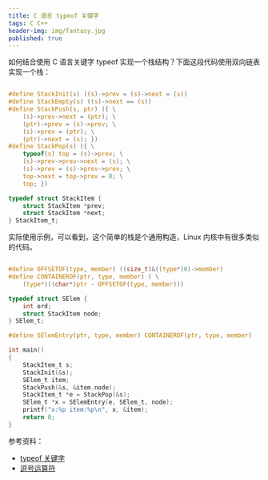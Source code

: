 ```yaml
---
title: C 语言 typeof 关键字
tags: C C++
header-img: img/fantasy.jpg
published: true
---
```


如何结合使用 C 语言关键字 typeof 实现一个栈结构？下面这段代码使用双向链表实现一个栈：

```C

#define StackInit(s) ((s)->prev = (s)->next = (s))
#define StackEmpty(s) ((s)->next == (s))
#define StackPush(s, ptr) ({ \
    (s)->prev->next = (ptr); \
    (ptr)->prev = (s)->prev; \
    (s)->prev = (ptr); \
    (ptr)->next = (s); })
#define StackPop(s) ({ \
    typeof(s) top = (s)->prev; \
    (s)->prev->prev->next = (s); \
    (s)->prev = (s)->prev->prev; \
    top->next = top->prev = 0; \
    top; })

typedef struct StackItem {
    struct StackItem *prev;
    struct StackItem *next;
} StackItem_t;

```

实际使用示例，可以看到，这个简单的栈是个通用构造，Linux 内核中有很多类似的代码。

```C

#define OFFSETOF(type, member) ((size_t)&((type*)0)->member)
#define CONTAINEROF(ptr, type, member) ( \
    (type*)((char*)ptr - OFFSETOF(type, member)))

typedef struct SElem {
    int ord;
    struct StackItem node;
} SElem_t;

#define SElemEntry(ptr, type, member) CONTAINEROF(ptr, type, member)

int main()
{
    StackItem_t s;
    StackInit(&s);
    SElem_t item;
    StackPush(&s, &item.node);
    StackItem_t *e = StackPop(&s);
    SElem_t *x = SElemEntry(e, SElem_t, node);
    printf("x:%p item:%p\n", x, &item);
    return 0;
}   

```

参考资料：

+ [typeof 关键字](http://blog.csdn.net/zhanshen2015/article/details/51495273)
+ [逗号运算符](http://c.biancheng.net/cpp/html/27.html)
